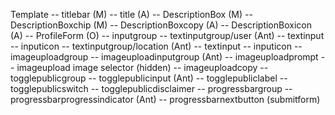 Template
  -- titlebar (M)
    <!-- -- backbutton (A) (Ant) -->
    -- title (A)
  -- DescriptionBox  (M)
    -- DescriptionBoxchip (M)
    -- DescriptionBoxcopy (A)
    -- DescriptionBoxicon (A)
  -- ProfileForm (O)
    -- inputgroup
      -- textinputgroup/user (Ant)
        -- textinput
        -- inputicon
      -- textinputgroup/location (Ant)
        -- textinput
        -- inputicon
      -- imageuploadgroup 
        -- imageuploadinputgroup (Ant)
          -- imageuploadprompt
          -- imageupload image selector (hidden)
        -- imageuploadcopy
      -- togglepublicgroup 
        -- togglepublicinput (Ant)
          -- togglepubliclabel
          -- togglepublicswitch
        -- togglepublicdisclaimer
    -- progressbargroup
      -- progressbarprogressindicator (Ant)
      -- progressbarnextbutton (submitform)